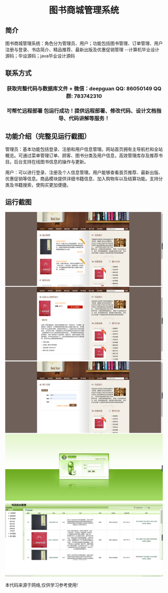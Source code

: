 <p><h1 align="center">图书商城管理系统</h1></p>

## 简介
图书商城管理系统：角色分为管理员、用户；功能包括图书管理、订单管理、用户注册与登录、书店简介、精品推荐、最新出版及优惠促销管理    --计算机毕业设计源码；毕设源码；java毕业设计源码


## 联系方式
<p><h3 align="center">获取完整代码与数据库文件 + 微信：deepguan QQ: 86050149 QQ群: 783742310</h3></p>
<p><h3 align="center">可帮忙远程部署 包运行成功！提供远程部署、修改代码、设计文档指导、代码讲解等服务！</h3></p>

## 功能介绍（完整见运行截图）
管理员：基本功能包括登录、注册和用户信息管理。网站首页拥有主导航栏和全站概览。可通过菜单管理订单、顾客、图书分类及用户信息，高效管理库存及推荐书目。后台支持在线图书信息的操作与更新。

用户：可以进行登录、注册及个人信息管理。用户能够查看首页推荐、最新出版、优惠促销等信息。商品模块提供详细书籍信息、加入购物车以及结算功能。支持分类及书籍搜索，使购买更加便捷。


## 运行截图
![](imgs/588112-20220618154711407-1995871691.png)
![](imgs/588112-20220618154719840-624261852.png)
![](imgs/588112-20220618154731633-94597250.png)
![](imgs/588112-20220618154741459-2007228132.png)
![](imgs/588112-20220618154747333-693321207.png)

<p>本代码来源于网络,仅供学习参考使用!</p>
